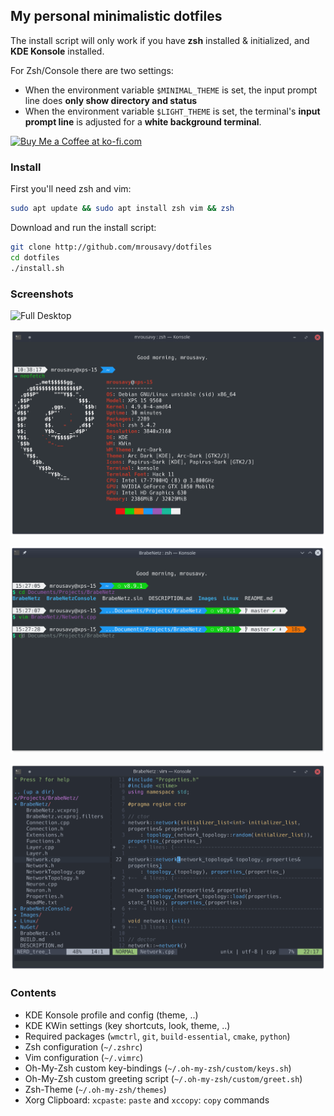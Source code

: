 ## My personal minimalistic dotfiles
The install script will only work if you have **zsh** installed & initialized, and **KDE Konsole** installed.

For Zsh/Console there are two settings:

* When the environment variable `$MINIMAL_THEME` is set, the input prompt line does **only show directory and status**
* When the environment variable `$LIGHT_THEME` is set, the terminal's **input prompt line** is adjusted for a **white background terminal**.

<a href='https://ko-fi.com/F1F8CLXG' target='_blank'><img height='36' style='border:0px;height:36px;' src='https://az743702.vo.msecnd.net/cdn/kofi2.png?v=0' border='0' alt='Buy Me a Coffee at ko-fi.com' /></a>

### Install
First you'll need zsh and vim:
```sh
sudo apt update && sudo apt install zsh vim && zsh
```

Download and run the install script:
```sh
git clone http://github.com/mrousavy/dotfiles
cd dotfiles
./install.sh
```

### Screenshots
![Full Desktop](https://github.com/mrousavy/dotfiles/raw/master/Screenshots/desktop.png)

![Neofetch Screenshot](https://github.com/mrousavy/dotfiles/raw/master/Screenshots/fetch.png)

![Zsh Screenshot](https://github.com/mrousavy/dotfiles/raw/master/Screenshots/zsh.png)

![Vim Screenshot](https://github.com/mrousavy/dotfiles/raw/master/Screenshots/vim.png)

### Contents

* KDE Konsole profile and config (theme, ..)
* KDE KWin settings (key shortcuts, look, theme, ..)
* Required packages (`wmctrl`, `git`, `build-essential`, `cmake`, `python`)
* Zsh configuration (`~/.zshrc`)
* Vim configuration (`~/.vimrc`)
* Oh-My-Zsh custom key-bindings (`~/.oh-my-zsh/custom/keys.sh`)
* Oh-My-Zsh custom greeting script (`~/.oh-my-zsh/custom/greet.sh`)
* Zsh-Theme (`~/.oh-my-zsh/themes`)
* Xorg Clipboard: `xcpaste`: `paste` and `xccopy`: `copy` commands
